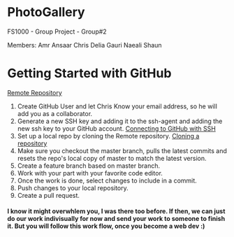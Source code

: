 # PhotoGallery
FS1000 - Group Project - Group#2

Members:
        Amr
        Ansaar
        Chris
        Delia
        Gauri
        Naeali
        Shaun
        
# Getting Started with GitHub
[Remote Repository](https://github.com/chrkis7/PhotoGallery/)

1. Create GitHub User and let Chris Know your email address, so he will add you as a collaborator.
2. Generate a new SSH key and adding it to the ssh-agent and adding the new ssh key to your GitHub account. [Connecting to GitHub with SSH](https://docs.github.com/en/github/authenticating-to-github/connecting-to-github-with-ssh)
3. Set up a local repo by cloning the Remote repository. [Cloning a repository](https://docs.github.com/en/github/creating-cloning-and-archiving-repositories/cloning-a-repository)
4. Make sure you checkout the master branch, pulls the latest commits and resets the repo's local copy of master to match the latest version.
5. Create a feature branch based on master branch.
6. Work with your part with your favorite code editor.
7. Once the work is done, select changes to include in a commit.
8. Push changes to your local repository.
9. Create a pull request.

#### I know it might overwhlem you, I was there too before. If then, we can just do our work indivisually for now and send your work to someone to finish it. But you will follow this work flow, once you become a web dev :)

        
